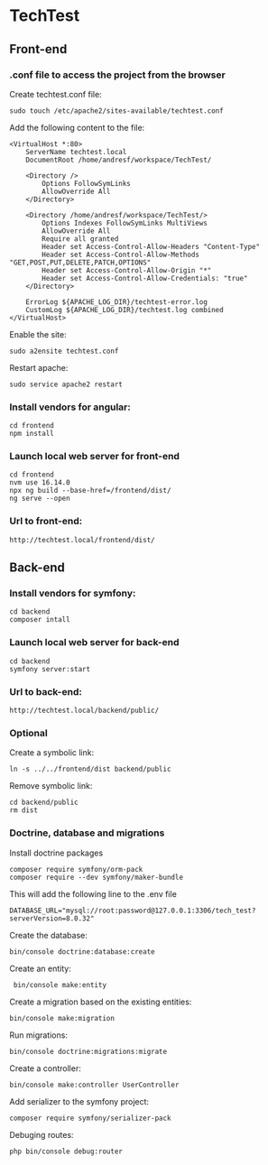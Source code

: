 # TechTest

## Front-end

### .conf file to access the project from the browser
Create techtest.conf file:
````
sudo touch /etc/apache2/sites-available/techtest.conf
````
Add the following content to the file:
````
<VirtualHost *:80>
    ServerName techtest.local
    DocumentRoot /home/andresf/workspace/TechTest/

    <Directory />
        Options FollowSymLinks
        AllowOverride All
    </Directory>

    <Directory /home/andresf/workspace/TechTest/>
        Options Indexes FollowSymLinks MultiViews
        AllowOverride All
        Require all granted
        Header set Access-Control-Allow-Headers "Content-Type"
        Header set Access-Control-Allow-Methods "GET,POST,PUT,DELETE,PATCH,OPTIONS"
        Header set Access-Control-Allow-Origin "*"
        Header set Access-Control-Allow-Credentials: "true"
    </Directory>

    ErrorLog ${APACHE_LOG_DIR}/techtest-error.log
    CustomLog ${APACHE_LOG_DIR}/techtest.log combined
</VirtualHost>
````
Enable the site:
````
sudo a2ensite techtest.conf
````
Restart apache:
````
sudo service apache2 restart
````

### Install vendors for angular:
````
cd frontend
npm install
````

### Launch local web server for front-end
````
cd frontend
nvm use 16.14.0
npx ng build --base-href=/frontend/dist/
ng serve --open
````

### Url to front-end:
````
http://techtest.local/frontend/dist/
````

## Back-end

### Install vendors for symfony:
````
cd backend
composer intall
````

### Launch local web server for back-end
````
cd backend
symfony server:start
````

### Url to back-end:
````
http://techtest.local/backend/public/
````

### Optional

Create a symbolic link:
````
ln -s ../../frontend/dist backend/public
````
Remove symbolic link:
````
cd backend/public
rm dist
````

### Doctrine, database and migrations

Install doctrine packages
````
composer require symfony/orm-pack
composer require --dev symfony/maker-bundle
````

This will add the following line to the .env file
````
DATABASE_URL="mysql://root:password@127.0.0.1:3306/tech_test?serverVersion=8.0.32"
````

Create the database:
````
bin/console doctrine:database:create
````

Create an entity:
````
 bin/console make:entity
````

Create a migration based on the existing entities:
````
bin/console make:migration 
````

Run migrations:
````
bin/console doctrine:migrations:migrate
````

Create a controller:
````
bin/console make:controller UserController
````

Add serializer to the symfony project:
````
composer require symfony/serializer-pack
````

Debuging routes:
````
php bin/console debug:router
````
